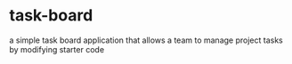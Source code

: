 # task-board
a simple task board application that allows a team to manage project tasks by modifying starter code
